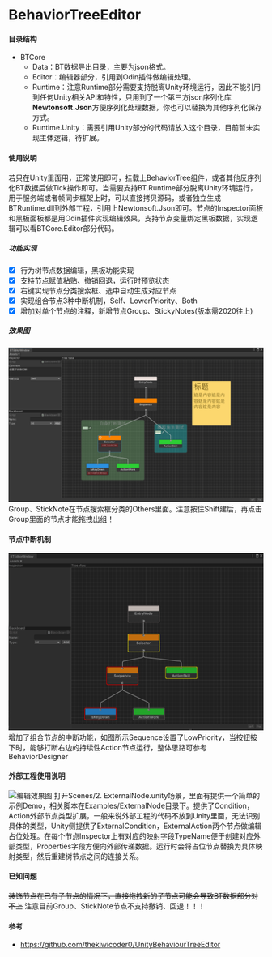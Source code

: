 # BehaviorTreeEditor

#### 目录结构

- BTCore
  - Data：BT数据导出目录，主要为json格式。
  - Editor：编辑器部分，引用到Odin插件做编辑处理。
  - Runtime：注意Runtime部分需要支持脱离Unity环境运行，因此不能引用到任何Unity相关API和特性，只用到了一个第三方json序列化库**Newtonsoft.Json**方便序列化处理数据，你也可以替换为其他序列化保存方式。
  - Runtime.Unity：需要引用Unity部分的代码请放入这个目录，目前暂未实现主体逻辑，待扩展。

#### 使用说明

若只在Unity里面用，正常使用即可，挂载上BehaviorTree组件，或者其他反序列化BT数据后做Tick操作即可。当需要支持BT.Runtime部分脱离Unity环境运行，用于服务端或者帧同步框架上时，可以直接拷贝源码，或者独立生成BTRuntime.dll到外部工程，引用上Newtonsoft.Json即可。节点的Inspector面板和黑板面板都是用Odin插件实现编辑效果，支持节点变量绑定黑板数据，实现逻辑可以看BTCore.Editor部分代码。

##### 功能实现

- [x] 行为树节点数据编辑，黑板功能实现
- [x] 支持节点赋值粘贴、撤销回退，运行时预览状态
- [x] 右键实现节点分类搜索框、选中自动生成对应节点
- [x] 实现组合节点3种中断机制，Self、LowerPriority、Both
- [x] 增加对单个节点的注释，新增节点Group、StickyNotes(版本需2020往上)

##### 效果图

![编辑效果图](Images/StickNoteAndGroup.png)
Group、StickNote在节点搜索框分类的Others里面。注意按住Shift建后，再点击Group里面的节点才能拖拽出组！

#### 节点中断机制

![编辑效果图](Images/LowerPriorityAbort.gif)
增加了组合节点的中断功能，如图所示Sequence设置了LowPriority，当按钮按下时，能够打断右边的持续性Action节点运行，整体思路可参考BehaviorDesigner

#### 外部工程使用说明

![编辑效果图](Images/3.png)
打开Scenes/2. ExternalNode.unity场景，里面有提供一个简单的示例Demo，相关脚本在Examples/ExternalNode目录下。提供了Condition，Action外部节点类型扩展，一般来说外部工程的代码不放到Unity里面，无法识别具体的类型，Unity侧提供了ExternalCondition，ExternalAction两个节点做编辑占位处理。在每个节点Inspector上有对应的映射字段TypeName便于创建对应外部类型，Properties字段方便向外部传递数据。运行时会将占位节点替换为具体映射类型，然后重建树节点之间的连接关系。

#### 已知问题

~~装饰节点在已有子节点的情况下，直接拖拽新的子节点可能会导致BT数据部分对不上~~
注意目前Group、StickNote节点不支持撤销、回退！！！

#### 参考

- https://github.com/thekiwicoder0/UnityBehaviourTreeEditor
